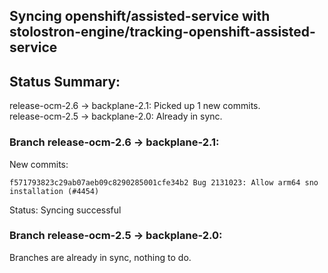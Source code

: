 ## Syncing openshift/assisted-service with stolostron-engine/tracking-openshift-assisted-service

## Status Summary:

release-ocm-2.6 -> backplane-2.1: Picked up 1 new commits.  
release-ocm-2.5 -> backplane-2.0: Already in sync.  

### Branch release-ocm-2.6 -> backplane-2.1:

New commits:

```
f571793823c29ab07aeb09c8290285001cfe34b2 Bug 2131023: Allow arm64 sno installation (#4454)
```

Status: Syncing successful

### Branch release-ocm-2.5 -> backplane-2.0:

Branches are already in sync, nothing to do.
